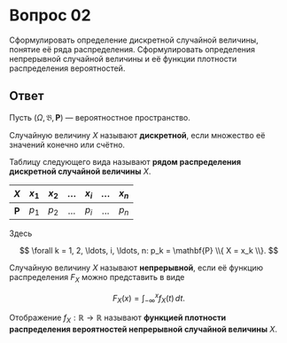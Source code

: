 # Вопрос 02

Сформулировать определение дискретной случайной величины, понятие её ряда
распределения. Сформулировать определения непрерывной случайной величины и её
функции плотности распределения вероятностей.

## Ответ

Пусть $(\Omega, \mathfrak{B}, \mathbf{P})$ &mdash; вероятностное пространство.

Случайную величину $X$ называют **дискретной**, если множество её значений
конечно или счётно.

Таблицу следующего вида называют **рядом распределения дискретной случайной
величины** $X$.

|         $X$  | $x_1$ | $x_2$ | $\ldots$ | $x_i$ | $\ldots$ | $x_n$ |
|:------------:|:-----:|:-----:|:--------:|:-----:|:--------:|:-----:|
| $\mathbf{P}$ | $p_1$ | $p_2$ | $\ldots$ | $p_i$ | $\ldots$ | $p_n$ |

Здесь

$$
\forall k = 1, 2, \ldots, i, \ldots, n:
p_k = \mathbf{P} \\{ X = x_k \\}.
$$

Случайную величину $X$ называют **непрерывной**, если её функцию распределения
$F_X$ можно представить в виде

$$
F_X(x) = \int_{-\infty}^{x} f_X(t) \, dt.
$$

Отображение $f_X : \mathbb{R} \rightarrow \mathbb{R}$ называют **функцией
плотности распределения вероятностей непрерывной случайной величины** $X$.
